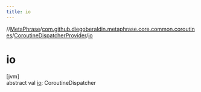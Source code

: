 ```yaml
---
title: io
---
```

//[MetaPhrase](../../../index.html)/[com.github.diegoberaldin.metaphrase.core.common.coroutines](../index.html)/[CoroutineDispatcherProvider](index.html)/[io](io.html)



# io



[jvm]\
abstract val [io](io.html): CoroutineDispatcher




